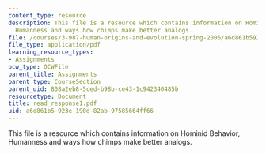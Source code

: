 ```yaml
---
content_type: resource
description: This file is a resource which contains information on Hominid Behavior,
  Humanness and ways how chimps make better analogs.
file: /courses/3-987-human-origins-and-evolution-spring-2006/a6d861b5923e190d82ab97585664ff66_read_response1.pdf
file_type: application/pdf
learning_resource_types:
- Assignments
ocw_type: OCWFile
parent_title: Assignments
parent_type: CourseSection
parent_uid: 808a2eb8-5ced-b98b-ce43-1c942340485b
resourcetype: Document
title: read_response1.pdf
uid: a6d861b5-923e-190d-82ab-97585664ff66
---
```

This file is a resource which contains information on Hominid Behavior, Humanness and ways how chimps make better analogs.

